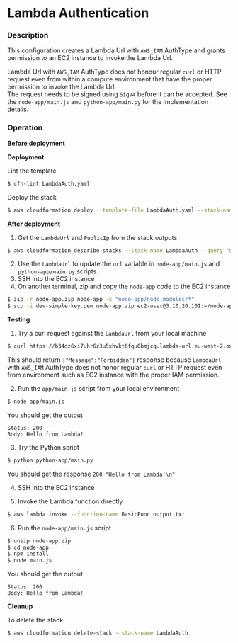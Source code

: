 # Lambda Authentication

### Description

This configuration creates a Lambda Url with `AWS_IAM` AuthType and grants permission to an EC2 instance to invoke the Lambda Url.

Lambda Url with `AWS_IAM` AuthType does not honour regular `curl` or HTTP request even from within a compute environment that have the proper permission to invoke the Lambda Url.  
The request needs to be signed using `SigV4` before it can be accepted.
See the `node-app/main.js` and `python-app/main.py` for the implementation details.

### Operation

**Before deployment**

**Deployment**

Lint the template

```bash
$ cfn-lint LambdaAuth.yaml
```

Deploy the stack

```bash
$ aws cloudformation deploy --template-file LambdaAuth.yaml --stack-name LambdaAuth  --capabilities CAPABILITY_NAMED_IAM
```

**After deployment**

1. Get the `LambdaUrl` and `PublicIp` from the stack outputs

```bash
$ aws cloudformation describe-stacks --stack-name LambdaAuth --query "Stacks[0].Outputs" --no-cli-pager
```

2. Use the `LambdaUrl` to update the `url` variable in `node-app/main.js` and `python-app/main.py` scripts.
3. SSH into the EC2 instance
4. On another terminal, zip and copy the `node-app` code to the EC2 instance

```bash
$ zip -r node-app.zip node-app -x "node-app/node_modules/*"
$ scp -i dev-simple-key.pem node-app.zip ec2-user@3.10.20.101:~/node-app.zip
```

**Testing**

1. Try a curl request against the `Lambdaurl` from your local machine

```bash
$ curl https://b34dz6xi7uhr6z3u5xhvkt6fqu0bmjcq.lambda-url.eu-west-2.on.aws
```

This should return `{"Message":"Forbidden"}` response because `LambdaUrl` with `AWS_IAM` AuthType does not honor regular `curl` or HTTP request even from environment such as EC2 instance with the proper IAM permission.

2. Run the `app/main.js` script from your local environment

```bash
$ node app/main.js
```

You should get the output

```
Status: 200
Body: Hello from Lambda!
```

3. Try the Python script

```bash
$ python python-app/main.py
```

You should get the response `200 "Hello from Lambda!\n"`

4. SSH into the EC2 instance

5. Invoke the Lambda function directly

```bash
$ aws lambda invoke --function-name BasicFunc output.txt
```

6. Run the `node-app/main.js` script

```bash
$ unzip node-app.zip
$ cd node-app
$ npm install
$ node main.js
```

You should get the output

```
Status: 200
Body: Hello from Lambda!
```

**Cleanup**

To delete the stack

```bash
$ aws cloudformation delete-stack --stack-name LambdaAuth
```

